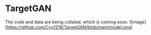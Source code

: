 # TargetGAN
The code and data are being collated, which is coming soon.
![image][https://github.com/Cyy1216/TargetGAN/blob/main/model.png]
